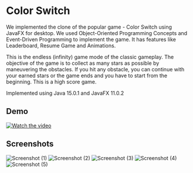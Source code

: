 # Color Switch
We implemented the clone of the popular game - Color Switch using JavaFX for desktop. We used Object-Oriented Programming Concepts and Event-Driven Programming to implement the game. It has features like Leaderboard, Resume Game and Animations.

This is the endless (infinity) game mode of the classic gameplay. The objective of the game is to collect as many stars as possible by maneuvering the obstacles. If you hit any obstacle, you can continue with your earned stars or the game ends and you have to start from the beginning. This is a high score game. 

Implemented using Java 15.0.1 and JavaFX 11.0.2

## Demo
[![Watch the video](https://user-images.githubusercontent.com/55681233/118397168-57c43180-b670-11eb-8582-540f4055872f.png)](https://www.youtube.com/watch?v=4ckImZfuzFI)

## Screenshots
![Screenshot (1)](https://user-images.githubusercontent.com/55681233/118397171-598df500-b670-11eb-94d0-10cbb1067d36.png)
![Screenshot (2)](https://user-images.githubusercontent.com/55681233/118397172-5a268b80-b670-11eb-8b1e-ed62e772b06f.png)
![Screenshot (3)](https://user-images.githubusercontent.com/55681233/118397173-5a268b80-b670-11eb-986b-f920146c7429.png)
![Screenshot (4)](https://user-images.githubusercontent.com/55681233/118397174-5abf2200-b670-11eb-8e48-9c20311ab53b.png)
![Screenshot (5)](https://user-images.githubusercontent.com/55681233/118397175-5b57b880-b670-11eb-9bea-6f25a69ad835.png)

